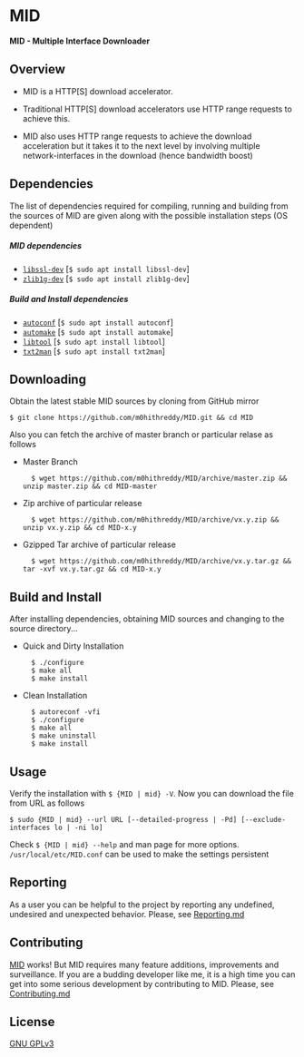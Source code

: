 # MID

**MID - Multiple Interface Downloader**

## Overview

* MID is a HTTP[S] download accelerator.
 
* Traditional HTTP[S] download accelerators use HTTP range requests to achieve this. 

* MID also uses HTTP range requests to achieve the download acceleration but it takes it to the next level by involving multiple network-interfaces in the download (hence bandwidth boost)
 
## Dependencies

The list of dependencies required for compiling, running and building from the sources of MID are given along with the possible installation steps (OS dependent)

##### MID dependencies

* [```libssl-dev```](https://github.com/openssl/openssl) [```$ sudo apt install libssl-dev```]
* [```zlib1g-dev```](https://github.com/madler/zlib) [```$ sudo apt install zlib1g-dev```]

##### Build and Install dependencies

* [```autoconf```](https://github.com/autotools-mirror/autoconf) [```$ sudo apt install autoconf```]
* [```automake```](https://github.com/autotools-mirror/automake) [```$ sudo apt install automake```]
* [```libtool```](https://github.com/autotools-mirror/libtool) [```$ sudo apt install libtool```]
* [```txt2man```](https://github.com/mvertes/txt2man) [```$ sudo apt install txt2man```]

## Downloading

Obtain the latest stable MID sources by cloning from GitHub mirror

	$ git clone https://github.com/m0hithreddy/MID.git && cd MID

Also you can fetch the archive of master branch or particular relase as follows

* Master Branch

		$ wget https://github.com/m0hithreddy/MID/archive/master.zip && unzip master.zip && cd MID-master
	
* Zip archive of particular release
		
		$ wget https://github.com/m0hithreddy/MID/archive/vx.y.zip && unzip vx.y.zip && cd MID-x.y

* Gzipped Tar archive of particular release
		
		$ wget https://github.com/m0hithreddy/MID/archive/vx.y.tar.gz && tar -xvf vx.y.tar.gz && cd MID-x.y

## Build and Install

After installing dependencies, obtaining MID sources and changing to the source directory...

* Quick and Dirty Installation

		$ ./configure
		$ make all
		$ make install

* Clean Installation

		$ autoreconf -vfi
		$ ./configure
		$ make all
		$ make uninstall
		$ make install

## Usage

Verify the installation with ```$ {MID | mid} -V```. Now you can download the file from URL as follows
			
	$ sudo {MID | mid} --url URL [--detailed-progress | -Pd] [--exclude-interfaces lo | -ni lo]

Check ```$ {MID | mid} --help``` and man page for more options. ```/usr/local/etc/MID.conf``` can be used to make the settings persistent

## Reporting

As a user you can be helpful to the project by reporting any undefined, undesired and unexpected behavior. Please, see [Reporting.md](https://github.com/m0hithreddy/MID/blob/master/Reporting.md)

## Contributing

[MID](https://github.com/m0hithreddy/MID) works! But MID requires many feature additions, improvements and surveillance. If you are a budding developer like me, it is a high time
you can get into some serious development by contributing to MID. Please, see [Contributing.md](https://github.com/m0hithreddy/MID/blob/master/Contributing.md)

## License
[GNU GPLv3](https://choosealicense.com/licenses/gpl-3.0/)
